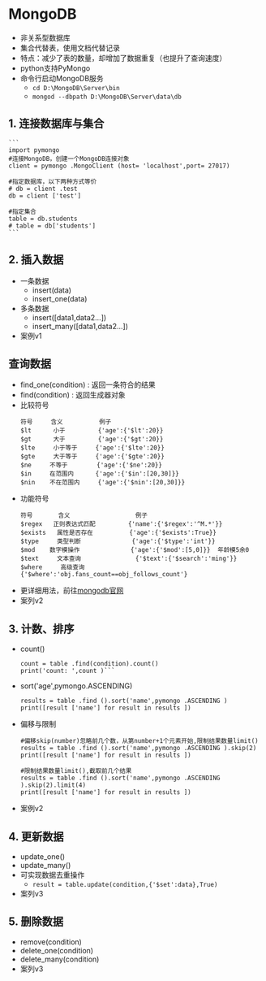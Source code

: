 # MongoDB

- 非关系型数据库
- 集合代替表，使用文档代替记录
- 特点：减少了表的数量，却增加了数据重复（也提升了查询速度）
- python支持PyMongo
- 命令行启动MongoDB服务
    - `cd D:\MongoDB\Server\bin`
    - `mongod --dbpath D:\MongoDB\Server\data\db`

## 1. 连接数据库与集合
    ```
    import pymongo
    #连接MongoDB，创建一个MongoDB连接对象
    client = pymongo .MongoClient (host= 'localhost',port= 27017)

    #指定数据库，以下两种方式等价
    # db = client .test
    db = client ['test']

    #指定集合
    table = db.students
    # table = db['students']
    ```

## 2. 插入数据
- 一条数据
    - insert(data)
    - insert_one(data)
- 多条数据
    - insert([data1,data2...])
    - insert_many([data1,data2...])
- 案例v1

## 查询数据
- find_one(condition) : 返回一条符合的结果
- find(condition) : 返回生成器对象
- 比较符号
    ```
    符号     含义          例子
    $lt      小于         {'age':{'$lt':20}}
    $gt      大于         {'age':{'$gt':20}}
    $lte     小于等于     {'age':{'$lte':20}}
    $gte     大于等于     {'age':{'$gte':20}}
    $ne     不等于        {'age':{'$ne':20}}
    $in     在范围内      {'age':{'$in':[20,30]}}
    $nin    不在范围内     {'age':{'$nin':[20,30]}}
    ```
- 功能符号
    ```
    符号       含义                  例子
    $regex   正则表达式匹配         {'name':{'$regex':'^M.*'}}
    $exists   属性是否存在          {'age':{'$exists':True}}
    $type     类型判断              {'age':{'$type':'int'}}
    $mod    数字模操作              {'age':{'$mod':[5,0]}}  年龄模5余0
    $text     文本查询               {'$text':{'$search':'ming'}} 
    $where     高级查询              {'$where':'obj.fans_count==obj_follows_count'}
    
    ```
- 更详细用法，前往[mongodb官网](https://docs.mongodb.com/manual/reference/operator/query/)
- 案列v2

## 3. 计数、排序
- count()
    ```
    count = table .find(condition).count()
    print('count: ',count )```

- sort('age',pymongo.ASCENDING)
    ```
    results = table .find ().sort('name',pymongo .ASCENDING )
    print([result ['name'] for result in results ])
    ```
- 偏移与限制
    ```cython
    #偏移skip(number)忽略前几个数，从第number+1个元素开始,限制结果数量limit()
    results = table .find ().sort('name',pymongo .ASCENDING ).skip(2)
    print([result ['name'] for result in results ])

    #限制结果数量limit(),截取前几个结果
    results = table .find ().sort('name',pymongo .ASCENDING ).skip(2).limit(4)
    print([result ['name'] for result in results ])
    ```
- 案例v2

## 4. 更新数据
- update_one()
- update_many()
- 可实现数据去重操作
    - `result = table.update(condition,{'$set':data},True)`
- 案列v3

## 5. 删除数据
- remove(condition)
- delete_one(condition)
- delete_many(condition)
- 案列v3